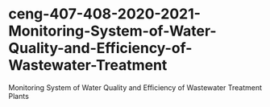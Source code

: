 # ceng-407-408-2020-2021-Monitoring-System-of-Water-Quality-and-Efficiency-of-Wastewater-Treatment
Monitoring System of Water Quality and Efficiency of Wastewater Treatment Plants
